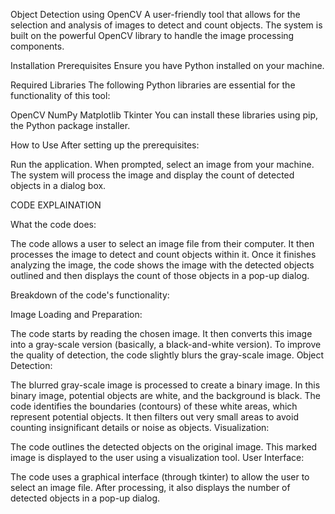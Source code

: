 Object Detection using OpenCV
A user-friendly tool that allows for the selection and analysis of images to detect and count objects. The system is built on the powerful OpenCV library to handle the image processing components.

Installation
Prerequisites
Ensure you have Python installed on your machine.

Required Libraries
The following Python libraries are essential for the functionality of this tool:

OpenCV
NumPy
Matplotlib
Tkinter
You can install these libraries using pip, the Python package installer.

How to Use
After setting up the prerequisites:

Run the application.
When prompted, select an image from your machine.
The system will process the image and display the count of detected objects in a dialog box.

CODE EXPLAINATION

What the code does:

The code allows a user to select an image file from their computer. It then processes the image to detect and count objects within it. Once it finishes analyzing the image, the code shows the image with the detected objects outlined and then displays the count of those objects in a pop-up dialog.

Breakdown of the code's functionality:

Image Loading and Preparation:

The code starts by reading the chosen image.
It then converts this image into a gray-scale version (basically, a black-and-white version).
To improve the quality of detection, the code slightly blurs the gray-scale image.
Object Detection:

The blurred gray-scale image is processed to create a binary image. In this binary image, potential objects are white, and the background is black.
The code identifies the boundaries (contours) of these white areas, which represent potential objects.
It then filters out very small areas to avoid counting insignificant details or noise as objects.
Visualization:

The code outlines the detected objects on the original image.
This marked image is displayed to the user using a visualization tool.
User Interface:

The code uses a graphical interface (through tkinter) to allow the user to select an image file.
After processing, it also displays the number of detected objects in a pop-up dialog.
